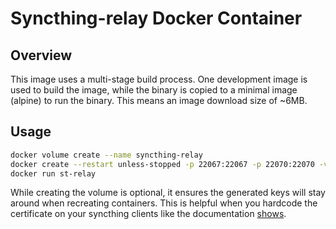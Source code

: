 # Syncthing-relay Docker Container

## Overview
This image uses a multi-stage build process. One development image is
used to build the image, while the binary is copied to a minimal image
(alpine) to run the binary. This means an image download size of ~6MB.

## Usage

```bash
docker volume create --name syncthing-relay
docker create --restart unless-stopped -p 22067:22067 -p 22070:22070 -v syncthing-relay:/var/syncthing-relay --name st-relay -it precurse/syncthing-relay
docker run st-relay
```

While creating the volume is optional, it ensures the generated keys will stay around when recreating containers. This is helpful
 when you hardcode the certificate on your syncthing clients like the documentation [shows](https://docs.syncthing.net/users/relaying.html).

